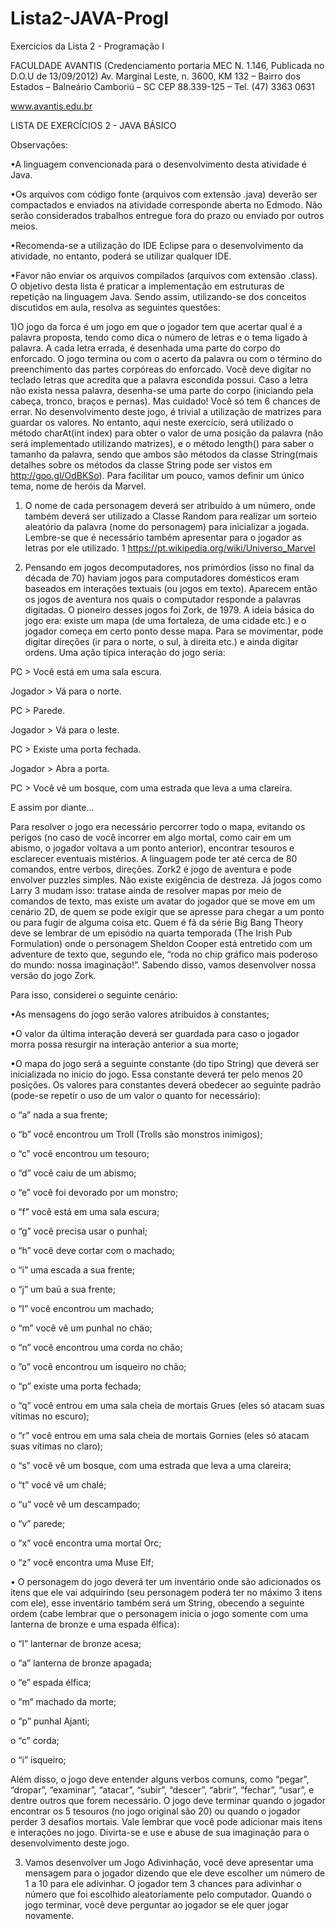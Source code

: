 # Lista2-JAVA-ProgI
Exercicios da Lista 2 - Programação I



FACULDADE AVANTIS (Credenciamento portaria MEC N. 1.146, Publicada no D.O.U de 13/09/2012)
Av. Marginal Leste, n. 3600, KM 132 – Bairro dos Estados – Balneário Camboriú – SC CEP 88.339-125 – Tel. (47) 3363 0631


www.avantis.edu.br




LISTA DE EXERCÍCIOS 2 - JAVA BÁSICO




Observações:

•A linguagem convencionada para o desenvolvimento desta atividade é Java.

•Os arquivos com código fonte (arquivos com extensão .java) deverão ser compactados e enviados na atividade corresponde aberta no Edmodo. Não serão considerados trabalhos entregue fora do prazo ou enviado por outros meios.

•Recomenda-se a utilização do IDE Eclipse para o desenvolvimento da atividade, no entanto, poderá se utilizar qualquer IDE.

•Favor não enviar os arquivos compilados (arquivos com extensão .class). O objetivo desta lista é praticar a implementação em estruturas de repetição na linguagem Java. Sendo assim, utilizando-se dos conceitos discutidos em aula, resolva as seguintes questões:




1)O jogo da forca é um jogo em que o jogador tem que acertar qual é a palavra proposta, tendo como dica o número de letras e o tema ligado à palavra. A cada letra errada, é desenhada uma parte do corpo do  enforcado.  O jogo  termina  ou  com  o  acerto  da  palavra  ou  com  o  término  do  preenchimento  das partes corpóreas do enforcado. Você deve digitar no teclado letras que acredita que a palavra escondida possui. Caso a letra não exista nessa palavra, desenha-se uma parte do corpo (iniciando pela cabeça, tronco,  braços e  pernas). Mas  cuidado!  Você  só  tem  6 chances  de  errar. No  desenvolvimento  deste jogo, é trivial a utilização de matrizes para guardar os valores. No entanto, aqui neste exercício, será utilizado o método charAt(int index) para obter o valor de uma   posição   da   palavra (não   será   implementado utilizando matrizes), e o método length() para saber o  tamanho  da  palavra, sendo  que ambos são  métodos da  classe String(mais  detalhes  sobre  os  métodos  da classe String pode ser vistos em http://goo.gl/OdBKSo). Para facilitar um pouco, vamos definir um único tema, nome de heróis da Marvel.


1. O nome  de  cada  personagem  deverá  ser  atribuído à  um número,  onde  também  deverá  ser  utilizado  a  Classe 
Random para  realizar  um  sorteio  aleatório  da palavra  (nome  do  personagem)  para  inicializar  a  jogada.
Lembre-se  que  é  necessário  também apresentar para o jogador as letras por ele utilizado.
1 https://pt.wikipedia.org/wiki/Universo_Marvel


2) Pensando  em  jogos  decomputadores,  nos  primórdios  (isso  no final da década de 70) haviam jogos para computadores domésticos eram   baseados   em   interações   textuais (ou jogos   em   texto). Aparecem  então  os  jogos  de  aventura  nos  quais  o computador responde a palavras digitadas. O pioneiro desses jogos foi Zork, de 1979. A ideia básica do jogo era: existe um mapa (de uma fortaleza, de uma cidade etc.) e o jogador começa em certo ponto desse mapa. Para se movimentar, pode digitar direções (ir para o norte, o sul, à direita  etc.)  e  ainda  digitar  ordens.  Uma  ação  típica interação  do jogo seria:


PC > Você está em uma sala escura.

Jogador > Vá para o norte.

PC > Parede.

Jogador > Vá para o leste.

PC > Existe uma porta fechada.

Jogador > Abra a porta.

PC > Você vê um bosque, com uma estrada que leva a uma clareira.

E assim por diante... 

Para resolver o jogo era necessário percorrer todo o mapa, evitando os perigos (no caso de você incorrer em algo mortal, como cair em um abismo, o jogador voltava a um ponto anterior), encontrar tesouros e esclarecer eventuais mistérios. A linguagem pode ter até cerca de 80 comandos,  entre  verbos,  direções.  Zork2 é  jogo  de  aventura  e  pode  envolver  puzzles  simples.  Não 
existe exigência de destreza. Já jogos como Larry 3 mudam isso: tratase ainda de resolver mapas por meio de comandos de texto, mas existe um avatar do jogador que se move em um cenário 2D, de quem se pode exigir que se apresse para chegar a um ponto ou para fugir de alguma coisa etc. Quem é fã da série Big  Bang  Theory deve  se  lembrar  de  um  episódio  na  quarta  temporada  (The  Irish  Pub Formulation)  onde  o  personagem  Sheldon  Cooper  está  entretido  com  um adventure de  texto  que, segundo ele, “roda no chip gráfico mais poderoso do mundo: nossa imaginação!”. Sabendo disso, vamos desenvolver nossa versão do jogo Zork.


Para isso, considerei o seguinte cenário:


•As mensagens do jogo serão valores atribuidos à constantes;

•O valor da última interação deverá ser guardada para caso o jogador morra possa resurgir na interação anterior a sua morte;

•O mapa do jogo será a seguinte constante (do tipo String) que deverá ser inicializada no inicio do jogo. Essa constante deverá ter pelo menos 20 posições. Os valores para constantes deverá obedecer ao seguinte padrão (pode-se repetir o uso de um valor o quanto for necessário):

o “a” nada a sua frente;

o “b” você encontrou um Troll (Trolls são monstros inimigos);

o “c” você encontrou um tesouro;

o “d” você caiu de um abismo;

o “e” você foi devorado por um monstro;

o “f” você está em uma sala escura;

o “g” você precisa usar o punhal;

o “h” você deve cortar com o machado;

o “i” uma escada a sua frente;

o “j” um baú a sua frente;

o “l” você encontrou um machado;

o “m” você vê um punhal no chão;

o “n” você encontrou uma corda no chão;

o ”o” você encontrou um isqueiro no chão;

o “p” existe uma porta fechada;

o “q” você entrou em uma sala cheia de mortais Grues (eles só atacam suas vítimas no escuro);

o “r” você entrou em uma sala cheia de mortais Gornies (eles só atacam suas vítimas no claro);

o “s” você vê um bosque, com uma estrada que leva a uma clareira;

o “t” você vê um chalé;

o “u” você vê um descampado;

o “v” parede;

o “x” você encontra uma mortal Orc;

o “z” você encontra uma Muse Elf;



• O  personagem  do  jogo  deverá  ter  um  inventário  onde  são  adicionados  os  itens  que  ele  vai adquirindo (seu personagem poderá ter no máximo 3 itens com ele), esse inventário também será  um  String,  obecendo  a  seguinte  ordem  (cabe  lembrar  que  o  personagem  inicia  o  jogo somente com uma lanterna de bronze e uma espada élfica):


o “l” lanternar de bronze acesa;

o “a” lanterna de bronze apagada;

o “e” espada élfica;

o “m” machado da morte;

o “p” punhal Ajanti;

o “c” corda;

o “i” isqueiro;


Além  disso,  o  jogo  deve  entender  alguns  verbos  comuns,  como “pegar”, “dropar”, “examinar”, “atacar”, “subir”, “descer”, “abrir”, “fechar”, “usar”, e  dentre  outros  que  forem  necessário. O  jogo deve terminar quando o jogador encontrar os 5 tesouros (no jogo original são 20) ou quando o jogador perder  3  desafios  mortais. Vale  lembrar  que  você  pode  adicionar  mais  itens  e  interações  no  jogo. Divirta-se e use e abuse de sua imaginação para o desenvolvimento deste jogo.



3) Vamos desenvolver um Jogo Adivinhação, você deve apresentar uma mensagem para o jogador dizendo que ele deve escolher um número de 1 a 10 para ele adivinhar. O jogador tem 3 chances para  adivinhar  o  número  que  foi  escolhido  aleatoriamente  pelo computador. Quando  o  jogo  terminar,  você  deve  perguntar  ao jogador se ele quer jogar novamente.
